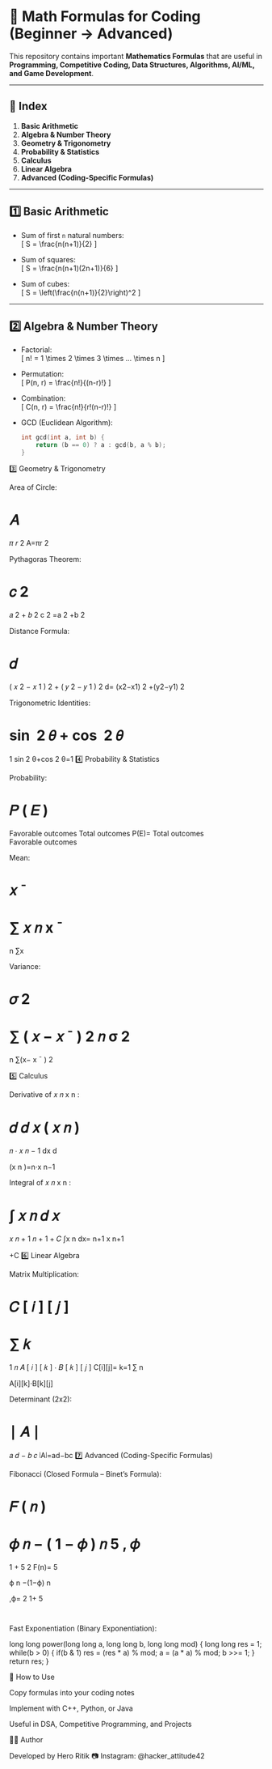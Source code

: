 # 📘 Math Formulas for Coding (Beginner → Advanced)

This repository contains important **Mathematics Formulas** that are useful in **Programming, Competitive Coding, Data Structures, Algorithms, AI/ML, and Game Development**.

---

## 📌 Index
1. **Basic Arithmetic**
2. **Algebra & Number Theory**
3. **Geometry & Trigonometry**
4. **Probability & Statistics**
5. **Calculus**
6. **Linear Algebra**
7. **Advanced (Coding-Specific Formulas)**

---

## 1️⃣ Basic Arithmetic
- Sum of first `n` natural numbers:  
  \[
  S = \frac{n(n+1)}{2}
  \]

- Sum of squares:  
  \[
  S = \frac{n(n+1)(2n+1)}{6}
  \]

- Sum of cubes:  
  \[
  S = \left(\frac{n(n+1)}{2}\right)^2
  \]

---

## 2️⃣ Algebra & Number Theory
- Factorial:  
  \[
  n! = 1 \times 2 \times 3 \times ... \times n
  \]

- Permutation:  
  \[
  P(n, r) = \frac{n!}{(n-r)!}
  \]

- Combination:  
  \[
  C(n, r) = \frac{n!}{r!(n-r)!}
  \]

- GCD (Euclidean Algorithm):  
  ```cpp
  int gcd(int a, int b) {
      return (b == 0) ? a : gcd(b, a % b);
  }
3️⃣ Geometry & Trigonometry

Area of Circle:

𝐴
=
𝜋
𝑟
2
A=πr
2

Pythagoras Theorem:

𝑐
2
=
𝑎
2
+
𝑏
2
c
2
=a
2
+b
2

Distance Formula:

𝑑
=
(
𝑥
2
−
𝑥
1
)
2
+
(
𝑦
2
−
𝑦
1
)
2
d=
(x2−x1)
2
+(y2−y1)
2
	​


Trigonometric Identities:

sin
⁡
2
𝜃
+
cos
⁡
2
𝜃
=
1
sin
2
θ+cos
2
θ=1
4️⃣ Probability & Statistics

Probability:

𝑃
(
𝐸
)
=
Favorable outcomes
Total outcomes
P(E)=
Total outcomes
Favorable outcomes
	​


Mean:

𝑥
ˉ
=
∑
𝑥
𝑛
x
ˉ
=
n
∑x
	​


Variance:

𝜎
2
=
∑
(
𝑥
−
𝑥
ˉ
)
2
𝑛
σ
2
=
n
∑(x−
x
ˉ
)
2
	​

5️⃣ Calculus

Derivative of 
𝑥
𝑛
x
n
:

𝑑
𝑑
𝑥
(
𝑥
𝑛
)
=
𝑛
⋅
𝑥
𝑛
−
1
dx
d
	​

(x
n
)=n⋅x
n−1

Integral of 
𝑥
𝑛
x
n
:

∫
𝑥
𝑛
𝑑
𝑥
=
𝑥
𝑛
+
1
𝑛
+
1
+
𝐶
∫x
n
dx=
n+1
x
n+1
	​

+C
6️⃣ Linear Algebra

Matrix Multiplication:

𝐶
[
𝑖
]
[
𝑗
]
=
∑
𝑘
=
1
𝑛
𝐴
[
𝑖
]
[
𝑘
]
⋅
𝐵
[
𝑘
]
[
𝑗
]
C[i][j]=
k=1
∑
n
	​

A[i][k]⋅B[k][j]

Determinant (2x2):

∣
𝐴
∣
=
𝑎
𝑑
−
𝑏
𝑐
∣A∣=ad−bc
7️⃣ Advanced (Coding-Specific Formulas)

Fibonacci (Closed Formula – Binet’s Formula):

𝐹
(
𝑛
)
=
𝜙
𝑛
−
(
1
−
𝜙
)
𝑛
5
,
𝜙
=
1
+
5
2
F(n)=
5
	​

ϕ
n
−(1−ϕ)
n
	​

,ϕ=
2
1+
5
	​

	​


Fast Exponentiation (Binary Exponentiation):

long long power(long long a, long long b, long long mod) {
    long long res = 1;
    while(b > 0) {
        if(b & 1) res = (res * a) % mod;
        a = (a * a) % mod;
        b >>= 1;
    }
    return res;
}

🚀 How to Use

Copy formulas into your coding notes

Implement with C++, Python, or Java

Useful in DSA, Competitive Programming, and Projects

👨‍💻 Author

Developed by Hero Ritik
📷 Instagram: @hacker_attitude42
